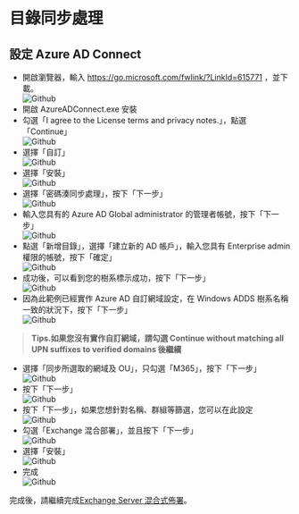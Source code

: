 # 目錄同步處理
## 設定 Azure AD Connect
 - 開啟瀏覽器，輸入 https://go.microsoft.com/fwlink/?LinkId=615771 ，並下載。<br>
  ![Github](/Images/aad1.png)<br>
 - 開啟 AzureADConnect.exe 安裝<br>
 - 勾選「I agree to the License terms and privacy notes.」，點選「Continue」<br>
   ![Github](/Images/aad0.png)<br>
 - 選擇「自訂」<br>
  ![Github](/Images/aad11.png)<br>
 - 選擇「安裝」<br>
  ![Github](/Images/aad12.png)<br>
 - 選擇「密碼湊同步處理」，按下「下一步」<br>
  ![Github](/Images/aad13.png)<br>
 - 輸入您具有的 Azure AD Global administrator 的管理者帳號，按下「下一步」<br>
  ![Github](/Images/aad2.png)<br>
 - 點選「新增目錄」，選擇「建立新的 AD 帳戶」，輸入您具有 Enterprise admin 權限的帳號，按下「確定」<br>
  ![Github](/Images/aad3.png)<br>
 - 成功後，可以看到您的樹系標示成功，按下「下一步」<br>
  ![Github](/Images/aad4.png)<br>
 - 因為此範例已經實作 Azure AD 自訂網域設定，在 Windows ADDS 樹系名稱一致的狀況下，按下「下一步」<br>
  ![Github](/Images/aad5.png)<br>
  > **Tips.如果您沒有實作自訂網域，請勾選 Continue without matching all UPN suffixes to verified domains 後繼續** <br>
 - 選擇「同步所選取的網域及 OU」，只勾選「M365」，按下「下一步」<br>
  ![Github](/Images/aad6.png)<br>
 - 按下「下一步」<br>
  ![Github](/Images/aad10.png)<br>
 - 按下「下一步」，如果您想針對名稱、群組等篩選，您可以在此設定<br>
  ![Github](/Images/aad7.png)<br>
 - 勾選「Exchange 混合部署」，並且按下「下一步」<br>
  ![Github](/Images/aad8.png)<br>
 - 選擇「安裝」<br>
  ![Github](/Images/aad9.png)<br>
 - 完成<br>
  ![Github](/Images/aad14.png)<br>
 
 完成後，請繼續完成[Exchange Server 混合式佈署](/ExchangeHybrid.md)。<br>